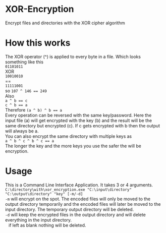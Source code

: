 # XOR-Encryption
Encrypt files and directories with the XOR cipher algorithm
# How this works
The XOR operator (^) is applied to every byte in a file. Which looks something like this  
`01101011`  
   XOR  
`10010010`  
    ==  
`11111001`  
so `107 ^ 146 == 249`  
Also  
`a ^ b == c`  
`c ^ b == a`  
Therefore `(a ^ b) ^ b == a`  
Every operation can be reversed with the same key/password. Here the input file (a) will get encrypted with the key (b) and the result will be the same directory but encrypted (c).
If c gets encrypted with b then the output will always be a.  
You can also encrypt the same directory with multiple keys as  
`a ^ b ^ c ^ b ^ c == a`  
The longer the key and the more keys you use the safer the will be encryption.
# Usage
This is a Command Line Interface Application.
It takes 3 or 4 arguments.  
`C:\directory\with\xor_encryption.exe "C:\input\directory" "C:\output\directory" "key" [-m/-d]`  
`-m` will encrypt on the spot. The encoded files will only be moved to the output directory temporarily and the encoded files will later be moved to the input directory. 
The temporary output directory will be deleted.  
`-d` will keep the encrypted files in the output directory and will delete everything in the input directory.  
` ` if left as blank nothing will be deleted.  
